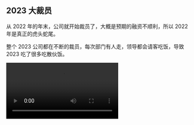 ## 2023 大裁员

从 2022 年的年末，公司就开始裁员了，大概是预期的融资不顺利，所以 2022 年是真正的虎头蛇尾。

整个 2023 公司都在不断的裁员，每次部门有人走，领导都会请客吃饭，导致 2023 吃了很多吃散伙饭。

<video preload="metadata" controls src="./2023/散伙饭.mov" />

新加入我们部门的智明，之前是其他项目的组长，他说他是挨个送走部门的人的，散伙饭都吃胖了。

整个 2023 年是非常焦虑的，毕竟女儿刚出生，彼时还有车贷，车位也借了点钱，加上每月的房贷，四重压力集中一起。

每次新一轮裁员都担心有自己，此时并不是只有我们公司裁员，是整个互联网都在裁员，所以对于裁员后的工作情况很不乐观。

前面几轮裁员公司还能立刻赔偿 N + 1，最后两轮大裁员公司都没钱支付赔偿金了。都是以欠条的方式协商裁员，所以后面很多同事去劳动仲裁。（2024 年 12 月 26 日，也就是今天，森斌的赔偿款到账了，恭喜！）

好在我最终幸运的留下来了，我觉得是因为森斌主动申请离职（因为当时说主动申请的也有赔偿）导致我被留下来了。森斌是前端组的老员工且几乎所有模块都是之前他在负责的，我们后面进来的都属于新人。

森斌出于对公司的失望以及个人的未来规划，觉得此时走对他是有最有益的。他的年份较久，N+1 比较可观。且他希望找个离家近一点的工作。所以他主动申请离职，前端部门最终留我。其他几位前端小伙伴在前面几轮裁员已经走了。

![](./2023/hsb.jpeg)
<Tip>记录一下曾经要好的小伙伴</Tip>

::: details
我和黄森斌在 2015 年面试结缘之后就有保持联系，他是个正直友善，有爱国情怀，同时也是个偏激的人。2023 年大裁员之后，由于公司拖欠赔偿款，他不知出于什么原因，把所有在职的同事都拉黑了微信。不过多评论这件事，反正相识一场，百分之九十九的时候都是朋友。哪怕现在也不算敌人，只是断了联系了。
:::

最终幸存的我，顺利的将车贷和车位的借款都还清了。所以无论如何，都要感谢公司，没有彻底垮掉，让我陷入困境。

2023 年年底，我们少数留下的几位员工，都进行了减薪，好在是可以保底 2W。（如果工资不足两万的保留原样，超过两万的按八折计算，但是保底 2W）。

整个裁员减薪的震荡就算落幕了，留下的人负重前行，因为要承接离职的人的所有事情，且公司还要赚钱赔偿给离职的同学。

> 2023 年由于对未来的不确定性，我们想把商业贷款提前还掉。于是把秋平的剩余公积金取了出来(5W)，加上袁思彤(堂姐)借助的 10W，我们凑了 20W 把商业贷款提前还了一半。本来计划用一两年把剩余商业贷款都还清的（如果没有发生意外的话）。

来，说个好消息，我姐姐的房子终于落成搬迁了。

她们的拆迁房真的是费劲周折，前后等了 10 年，还是那句话，结果是好的，过程曲折了一些。 她们盖了 6 层楼的独栋洋房，有电梯。终于不用一家人反反复复的租房，搬迁了。

而且房子的位置非常好，学校包围，交通便利，我们都非常替她开心。

我们国庆回家刚好参加了乔迁宴，几乎所有堂兄弟姐妹都聚齐了。

![](./2023/1.jpeg)

2023 在整个互联网笼罩着阴郁气息的情况下，唯独我的宝贝女儿按部就班的成长起来了。

从刚开始在地上爬，然后扶着走路，到自己能走，这一年的变化太大了。

### 一月

还是个只会吃手手的小宝宝。

<video controls src="./2023/yue-01.mov" />

### 二月

可以靠着玩了。

<Pictures>
<img loading="lazy" src="./2023/yue-02.jpeg" />
<img loading="lazy" src="./2023/yue-02-a.jpeg" />
</Pictures>

### 三月

迎来了一百天，也是在这天断奶的（不是彻底断，是让她接受奶瓶），那天折腾了好久。宝宝肚子从早上饿到下午，就是不碰奶嘴，给她奶嘴就大哭。最终实在饿得不行了，才开始喝奶。把大家心疼得不行。

![](./2023/yue-03.jpeg)

百日之后变化就特别快，也可以方便的带出去玩了。

<Pictures>
<img loading="lazy" src="./2023/yue-03a.jpeg" />
<img loading="lazy" src="./2023/yue-03b.jpeg" />
<img loading="lazy" src="./2023/yue-03c.jpeg" />
</Pictures>

### 四月

已经可以自己坐着了

<Pictures>
<img loading="lazy" src="./2023/yue-04a.jpeg" />
<img loading="lazy" src="./2023/yue-04b.jpeg" />
<img loading="lazy" src="./2023/yue-04c.jpeg" />
</Pictures>

带去做半周岁的体检，一切正常

<HiVideo controls src="./2023/yue-04.mov" />

:::details 展开 2023 玥玥完整记录

### 五月

开始磨牙了

<HiVideo controls src="./2023/yue-05.mov" />

头发还是很短，已经可以轻松的单手抱着了。开始会爬了，我们给她安装了围栏，在里面爬着玩。

甚至可以带出去吃饭，可以独立坐宝宝椅了。带出去坐宝宝椅的那天，感觉真的是个大孩子了。

<Pictures>
<img loading="lazy" src="./2023/yue-05a.jpeg" />
<img loading="lazy" src="./2023/yue-05b.jpeg" />
<img loading="lazy" src="./2023/yue-05c.jpeg" />
<img loading="lazy" src="./2023/yue-05d.jpeg" />
<img loading="lazy" src="./2023/yue-05e.jpeg" />
<img loading="lazy" src="./2023/yue-05f.jpeg" />
</Pictures>
<Tip>人生第一次吃到杨梅</Tip>

### 六月

可以互动了

<HiVideo controls src="./2023/yue-06.mov" />

六一儿童节的裙子，以及去打预防针悲伤的表情

<Pictures>
<img loading="lazy" src="./2023/yue-06a.jpeg" />
<img loading="lazy" src="./2023/yue-06b.jpeg" />
</Pictures>

### 七月

跃跃欲试的想走路了

<HiVideo controls src="./2023/yue-07.mov" />

看样子是结交了一位好朋友了！这么热情的打招呼 🙋

<HiVideo controls src="./2023/yue-07b.mov" />

### 八月

围栏困不住她了，精力充沛，需要释放，满地爬，满头大汗也要爬。

<HiVideo controls src="./2023/yue-08.mov" />

### 九月

可以扶着走了，马上就要会独立走路了，非常喜欢这样推车，每天在奥莱的草坪推来推去，搞得满头是汗。

<HiVideo controls src="./2023/yue-09.mov" />

![](./2023/yue-09.jpeg)

### 十月

会试探性的自己站着了。

<HiVideo controls src="./2023/yue-10.mov" />

我们回老家给玥玥办了周岁宴。

<Pictures>
<img loading="lazy" src="./2023/yue-10.jpeg" />
<img loading="lazy" src="./2023/yue-10a.jpeg" />
<img loading="lazy" src="./2023/yue-10b.jpeg" />
<img loading="lazy" src="./2023/yue-10c.jpeg" />
<img loading="lazy" src="./2023/yue-10d.jpeg" />
<img loading="lazy" src="./2023/yue-10e.jpeg" />
<img loading="lazy" src="./2023/yue-10f.jpeg" />
</Pictures>

### 十一月

玥玥会走路啦！！！！

<HiVideo controls src="./2023/yue-11.mov" />

### 十二月

我不仅能走，还能跑了！

<HiVideo controls src="./2023/yue-12.mov" />

甚至天天都要出去玩，家里呆不住了。

<HiVideo src="./2023/yue-12.mp4" />

:::

2023 就这样过去了，在裁员的大背景下，诚惶诚恐的度过了。

看着玥玥一天天长大，是当时我最大的精神支柱，再大的困难，也得坚持不是？

<script setup>
    import HiVideo from '../../../.vitepress/theme/components/hi-video.vue'
</script>

